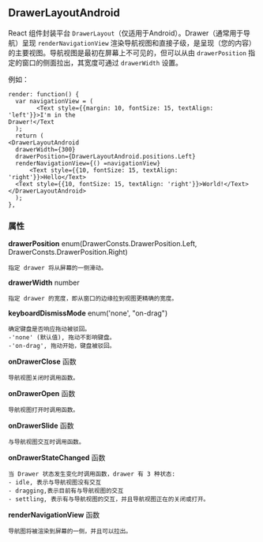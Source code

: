 ## DrawerLayoutAndroid
React 组件封装平台 `DrawerLayout`（仅适用于Android）。Drawer（通常用于导航）呈现 `renderNavigationView` 渲染导航视图和直接子级，是呈现（您的内容）的主要视图。导航视图是最初在屏幕上不可见的，但可以从由 `drawerPosition` 指定的窗口的侧面拉出，其宽度可通过 `drawerWidth` 设置。

例如：   

    render: function() {      
      var navigationView = (     
       		<Text style={{margin: 10, fontSize: 15, textAlign: 'left'}}>I'm in the   
    Drawer!</Text  
      );  
      return (  
    <DrawerLayoutAndroid  
      drawerWidth={300}  
      drawerPosition={DrawerLayoutAndroid.positions.Left}  
      renderNavigationView={() =navigationView} 
    	  <Text style={{10, fontSize: 15, textAlign: 'right'}}>Hello</Text>
      <Text style={{10, fontSize: 15, textAlign: 'right'}}>World!</Text>
    </DrawerLayoutAndroid>
      );  
    },
   
### 属性  
                        
<b>drawerPosition</b> enum(DrawerConsts.DrawerPosition.Left, DrawerConsts.DrawerPosition.Right)

    指定 drawer 将从屏幕的一侧滑动。
    
<b>drawerWidth</b> number 

    指定 drawer 的宽度，即从窗口的边缘拉到视图更精确的宽度。
<b>keyboardDismissMode</b> enum('none', "on-drag") 

    确定键盘是否响应拖动被驳回。
    -'none' (默认值), 拖动不影响键盘。
    -'on-drag', 拖动开始，键盘被驳回。

<b>onDrawerClose</b> 函数 

    导航视图关闭时调用函数。

<b>onDrawerOpen</b> 函数  

    导航视图打开时调用函数。

<b>onDrawerSlide</b> 函数  

    与导航视图交互时调用函数。

<b>onDrawerStateChanged</b> 函数 

    当 Drawer 状态发生变化时调用函数，drawer 有 3 种状态:
    - idle, 表示与导航视图没有交互
    - dragging,表示目前有与导航视图的交互 
    - settling, 表示有与导航视图的交互，并且导航视图正在的关闭或打开。

<b>renderNavigationView</b> 函数 

    导航图将被渲染到屏幕的一侧，并且可以拉出。


